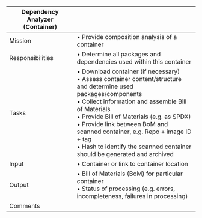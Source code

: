 | Dependency Analyzer (Container)          | |
| ---------------- | ------------------------------------------------ |
| Mission          | • Provide composition analysis of a container |
| Responsibilities | • Determine all packages and dependencies used within this container  |
| Tasks            | • Download container (if necessary)<br>• Assess container content/structure and determine used packages/components<br>• Collect information and assemble Bill of Materials<br>• Provide Bill of Materials (e.g. as SPDX)<br>• Provide link between BoM and scanned container, e.g. Repo + image ID + tag<br>• Hash to identify the scanned container should be generated and archived  |
| Input            | • Container or link to container location  |
| Output           | • Bill of Materials (BoM) for particular container<br>• Status of processing (e.g. errors, incompleteness, failures in processing) |
| Comments         |  |